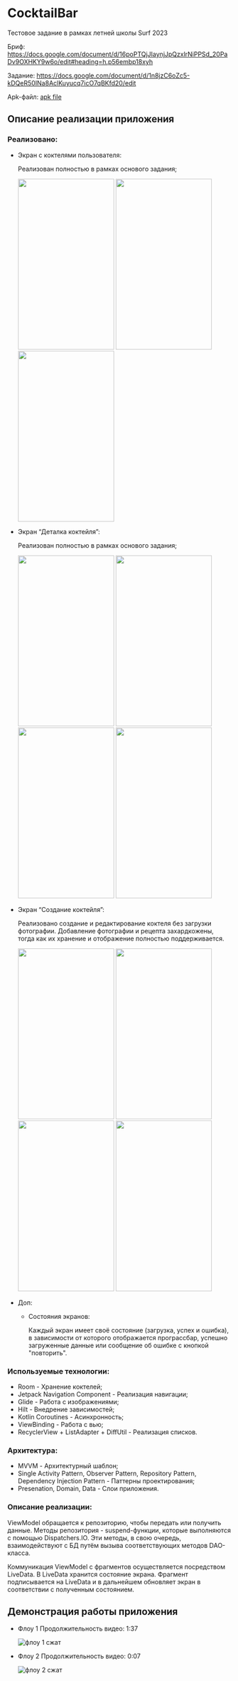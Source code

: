 # CocktailBar
Тестовое задание в рамках летней школы Surf 2023

Бриф: https://docs.google.com/document/d/16poPTQjJIaynjJpQzxlrNiPPSd_20PaDv9OXHKY9w6o/edit#heading=h.p56embp18xyh

Задание: https://docs.google.com/document/d/1n8jzC6oZc5-kDQeR50INa8AclKuyucq7icO7qBKfd20/edit

Apk-файл: [apk file](/cocktailApp.apk)

## Описание реализации приложения
### Реализовано:
-   Экран с коктелями пользователя:
  
    Реализован полностью в рамках основого задания;

    <img src="https://github.com/IlyaVolf/CocktailBar/assets/70796651/56fe4272-8b66-4675-a347-e5404df0637c" width="216" height="384">
    <img src="https://github.com/IlyaVolf/CocktailBar/assets/70796651/e4f6a5da-94e4-47e2-b3c5-b6b6fd36a1d5" width="216" height="384">
    <img src="https://github.com/IlyaVolf/CocktailBar/assets/70796651/0328c4a9-68be-40b8-a54b-bbb76f88b73b" width="216" height="384">
    
-   Экран “Деталка коктейля”:
  
    Реализован полностью в рамках основого задания;

    <img src="https://github.com/IlyaVolf/CocktailBar/assets/70796651/3d02217a-58b3-4550-92a3-0e48023fcd4f" width="216" height="384">
    <img src="https://github.com/IlyaVolf/CocktailBar/assets/70796651/55db9839-5ed9-4824-b835-718f8d91e403" width="216" height="384">
    <img src="https://github.com/IlyaVolf/CocktailBar/assets/70796651/f2de3d6d-5309-4d17-929c-b913685c81ce" width="216" height="384">
    <img src="https://github.com/IlyaVolf/CocktailBar/assets/70796651/65f9e8ed-fe54-4433-8824-405fa8c0cb55" width="216" height="384">
    
    
-   Экран “Создание коктейля”:
  
    Реализовано создание и редактирование коктеля без загрузки фотографии. Добавление фотографии и рецепта захардкожены, тогда как их хранение и отображение полностью поддерживается.

    <img src="https://github.com/IlyaVolf/CocktailBar/assets/70796651/3bf6af9a-dc87-477b-868a-8c94a68fb10d" width="216" height="384">
    <img src="https://github.com/IlyaVolf/CocktailBar/assets/70796651/f614b527-5ddb-4243-b907-f57188118b9a" width="216" height="384">
    <img src="https://github.com/IlyaVolf/CocktailBar/assets/70796651/b79f62f6-d0ee-4864-aa85-01d90e11ac2c" width="216" height="384">
    <img src="https://github.com/IlyaVolf/CocktailBar/assets/70796651/38caba01-5142-4154-b343-3e9f54912e06" width="216" height="384">

-   Доп:
    -   Состояния экранов:
      
        Каждый экран имеет своё состояние (загрузка, успех и ошибка), в зависимости от которого отображается програссбар, успешно загруженные данные или сообщение об ошибке с кнопкой "повторить".

### Используемые технологии:
-   Room - Хранение коктелей;
-   Jetpack Navigation Component - Реализация навигации;
-   Glide - Работа с изображениями;
-   Hilt - Внедрение зависимостей;
-   Kotlin Coroutines - Асинхронность;
-   ViewBinding - Работа с вью;
-   RecyclerView + ListAdapter + DiffUtil - Реализация списков.

### Архитектура:
-   MVVM - Архитектурный шаблон;
-   Single Activity Pattern, Observer Pattern, Repository Pattern, Dependency Injection Pattern - Паттерны проектирования;
-   Presenation, Domain, Data - Слои приложения.

### Описание реализации:
ViewModel обращается к репозиторию, чтобы передать или получить данные. Методы репозитория - suspend-функции, которые выполняются с помощью Dispatchers.IO. Эти методы, в свою очередь, взаимодействуют с БД путём вызыва соответствующих методов DAO-класса.

Коммуникация ViewModel с фрагментов осуществляется посредством LiveData. В LiveData хранится состояние экрана. Фрагмент подписывается на LiveData и в дальнейшем обновляет экран в соответствии с полученным состоянием.

## Демонстрация работы приложения

- Флоу 1
  Продолжительность видео: 1:37
  
  ![флоу 1 сжат](https://github.com/IlyaVolf/CocktailBar/assets/70796651/b8ea55ca-da83-404f-9b00-c6f5151c420c)


- Флоу 2
  Продолжительность видео: 0:07
  
  ![флоу 2 сжат](https://github.com/IlyaVolf/CocktailBar/assets/70796651/7bfcaf9b-58be-44ab-a6d8-062ff2fa6251)


